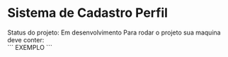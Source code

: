 <h1>Sistema de Cadastro Perfil</h1>
Status do projeto: Em desenvolvimento
Para rodar o projeto sua maquina deve conter:<br>
```
EXEMPLO
```
